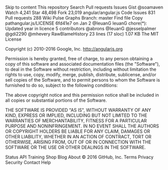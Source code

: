 Skip to content
This repository
Search
Pull requests
Issues
Gist
 @soamaven
 Watch 4,241
  Star 48,498
  Fork 23,019 angular/angular.js
 Code  Issues 831  Pull requests 288  Wiki  Pulse  Graphs
Branch: master Find file Copy pathangular.js/LICENSE
6fd41e7  on Jan 2
@IeuanG IeuanG chore(*): Updated year in licence
5 contributors @abrons @IeuanG @jesselpalmer @gdi2290 @mhevery
RawBlameHistory    23 lines (17 sloc)  1.07 KB
The MIT License

Copyright (c) 2010-2016 Google, Inc. http://angularjs.org

Permission is hereby granted, free of charge, to any person obtaining a copy
of this software and associated documentation files (the "Software"), to deal
in the Software without restriction, including without limitation the rights
to use, copy, modify, merge, publish, distribute, sublicense, and/or sell
copies of the Software, and to permit persons to whom the Software is
furnished to do so, subject to the following conditions:

The above copyright notice and this permission notice shall be included in
all copies or substantial portions of the Software.

THE SOFTWARE IS PROVIDED "AS IS", WITHOUT WARRANTY OF ANY KIND, EXPRESS OR
IMPLIED, INCLUDING BUT NOT LIMITED TO THE WARRANTIES OF MERCHANTABILITY,
FITNESS FOR A PARTICULAR PURPOSE AND NONINFRINGEMENT. IN NO EVENT SHALL THE
AUTHORS OR COPYRIGHT HOLDERS BE LIABLE FOR ANY CLAIM, DAMAGES OR OTHER
LIABILITY, WHETHER IN AN ACTION OF CONTRACT, TORT OR OTHERWISE, ARISING FROM,
OUT OF OR IN CONNECTION WITH THE SOFTWARE OR THE USE OR OTHER DEALINGS IN
THE SOFTWARE.

Status API Training Shop Blog About
© 2016 GitHub, Inc. Terms Privacy Security Contact Help
